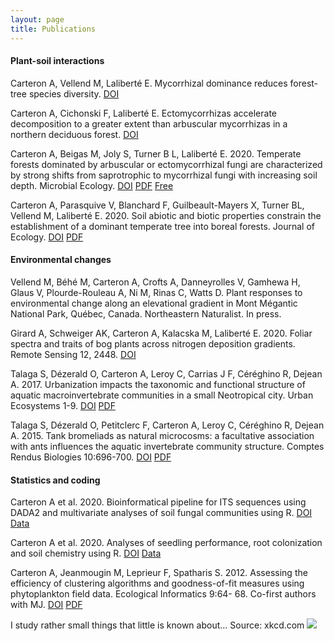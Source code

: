 ```yaml
---
layout: page
title: Publications
---
```


#### Plant-soil interactions

Carteron A, Vellend M, Laliberté E. Mycorrhizal dominance reduces forest-tree species diversity. [DOI](https://doi.org/10.1101/2021.01.23.427902)

Carteron A, Cichonski F, Laliberté E. Ectomycorrhizas accelerate decomposition to a greater extent than arbuscular mycorrhizas in a northern deciduous forest. [DOI](https://doi.org/10.1101/2021.02.09.430490)

Carteron A, Beigas M, Joly S, Turner B L, Laliberté E. 2020. Temperate forests dominated by arbuscular or ectomycorrhizal fungi are characterized by strong shifts from saprotrophic to mycorrhizal fungi with increasing soil depth. Microbial Ecology. [DOI](https://doi.org/10.1007/s00248-020-01540-7) [PDF](/article/AAM_MicrobEcol_Carteron_etal_2020.pdf) [Free](https://rdcu.be/b49t7)

Carteron A, Parasquive V, Blanchard F, Guilbeault-Mayers X, Turner BL, Vellend M, Laliberté E. 2020. Soil abiotic and biotic properties constrain the establishment of a dominant temperate tree into boreal forests. Journal of Ecology. [DOI](https://doi.org/10.1111/1365-2745.13326) [PDF](/article/mainDocument_maple_migration_final.pdf)

<div style="text-align: right">

<script type="text/javascript" src="https://d1bxh8uas1mnw7.cloudfront.net/assets/embed.js"></script><div class="altmetric-embed" data-badge-type="donut" data-altmetric-id="73952317"></div>
</div>

#### Environmental changes

Vellend M, Béhé M, Carteron A, Crofts A, Danneyrolles V, Gamhewa H, Glaus V, Plourde-Rouleau A, Ni M, Rinas C, Watts D. Plant responses to environmental change along an elevational gradient in Mont Mégantic National Park, Québec, Canada. Northeastern Naturalist. In press.

Girard A, Schweiger AK, Carteron A, Kalacska M, Laliberté E. 2020. Foliar spectra and traits of bog plants across nitrogen deposition gradients. Remote Sensing 12, 2448. [DOI](https://doi.org/10.3390/rs12152448)

Talaga S, Dézerald O, Carteron A, Leroy C, Carrias J F, Céréghino R, Dejean A. 2017. Urbanization impacts the taxonomic and functional structure of aquatic macroinvertebrate communities in a small Neotropical city. Urban Ecosystems 1-9. [DOI](http://dx.doi.org/10.1007/s11252-017-0653-6) [PDF](/article/Talaga_etal17.pdf)

Talaga S, Dézerald O, Petitclerc F, Carteron A, Leroy C, Céréghino R, Dejean A. 2015. Tank bromeliads as natural microcosms: a facultative association with ants influences the aquatic invertebrate community structure. Comptes Rendus Biologies 10:696-700. [DOI](http://dx.doi.org/10.1016/j.crvi.2015.05.006) [PDF](/article/Talaga_etal15.pdf)

#### Statistics and coding
Carteron A et al. 2020. Bioinformatical pipeline for ITS sequences using DADA2 and multivariate analyses of soil fungal communities using R. [DOI](https://doi.org/10.5281/zenodo.3631982) [Data](https://doi.org/10.5281/zenodo.3631861)

Carteron A et al. 2020. Analyses of seedling performance, root colonization and soil chemistry using R. [DOI](https://doi.org/10.5281/zenodo.3533170) [Data](https://doi.org/10.5281/zenodo.3524285)

Carteron A, Jeanmougin M, Leprieur F, Spatharis S. 2012. Assessing the efficiency of clustering algorithms and goodness-of-fit measures using phytoplankton field data. Ecological Informatics 9:64- 68. Co-first authors with MJ. [DOI](http://dx.doi.org/10.1016/j.ecoinf.2012.03.008) [PDF](/article/Carteron_etal12.pdf)


I study rather small things that little is known about... Source: xkcd.com
![](https://imgs.xkcd.com/comics/research_areas_by_size_and_countedness.png )  
